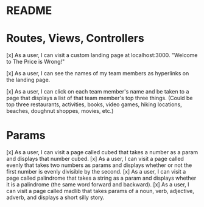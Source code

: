 # README
# Routes, Views, Controllers

[x] As a user, I can visit a custom landing page at localhost:3000.
"Welcome to The Price is Wrong!"

[x] As a user, I can see the names of my team members as hyperlinks on the landing page.


[x] As a user, I can click on each team member's name and be taken to a page that displays a list of that team member's top three things. (Could be top three restaurants, activities, books, video games, hiking locations, beaches, doughnut shoppes, movies, etc.)

# Params

[x] As a user, I can visit a page called cubed that takes a number as a param and displays that number cubed.
[x] As a user, I can visit a page called evenly that takes two numbers as params and displays whether or not the first number is evenly divisible by the second.
[x] As a user, I can visit a page called palindrome that takes a string as a param and displays whether it is a palindrome (the same word forward and backward).
[x] As a user, I can visit a page called madlib that takes params of a noun, verb, adjective, adverb, and displays a short silly story.
